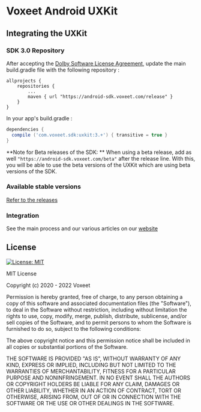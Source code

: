 # Voxeet Android UXKit

## Integrating the UXKit

### SDK 3.0 Repository

After accepting the [Dolby Software License Agreement](https://github.com/voxeet/voxeet-sdk-android/blob/main/LICENSE), update the main build.gradle file with the following repository :

```
allprojects {
    repositories {
        ...
        maven { url "https://android-sdk.voxeet.com/release" }
    }
}
```

In your app's build.gradle :

```gradle
dependencies {
  compile ('com.voxeet.sdk:uxkit:3.+') { transitive = true }
}
```

**Note for Beta releases of the SDK: ** When using a beta release, add as well `"https://android-sdk.voxeet.com/beta"` after the release line. With this, you will be able to use the beta versions of the UXKit which are using beta versions of the SDK.

### Available stable versions

[Refer to the releases](https://github.com/voxeet/voxeet-uxkit-android/releases)

### Integration

See the main process and our various articles on our [website](https://dolby.io/developers/interactivity-apis/client-ux-kit/uxkit-voxeet-java)

## License

[![License: MIT](https://img.shields.io/badge/License-MIT-blue.svg)](https://choosealicense.com/licenses/mit/)

MIT License

Copyright (c) 2020 - 2022 Voxeet

Permission is hereby granted, free of charge, to any person obtaining a copy
of this software and associated documentation files (the "Software"), to deal
in the Software without restriction, including without limitation the rights
to use, copy, modify, merge, publish, distribute, sublicense, and/or sell
copies of the Software, and to permit persons to whom the Software is
furnished to do so, subject to the following conditions:

The above copyright notice and this permission notice shall be included in all
copies or substantial portions of the Software.

THE SOFTWARE IS PROVIDED "AS IS", WITHOUT WARRANTY OF ANY KIND, EXPRESS OR
IMPLIED, INCLUDING BUT NOT LIMITED TO THE WARRANTIES OF MERCHANTABILITY,
FITNESS FOR A PARTICULAR PURPOSE AND NONINFRINGEMENT. IN NO EVENT SHALL THE
AUTHORS OR COPYRIGHT HOLDERS BE LIABLE FOR ANY CLAIM, DAMAGES OR OTHER
LIABILITY, WHETHER IN AN ACTION OF CONTRACT, TORT OR OTHERWISE, ARISING FROM,
OUT OF OR IN CONNECTION WITH THE SOFTWARE OR THE USE OR OTHER DEALINGS IN THE
SOFTWARE.
